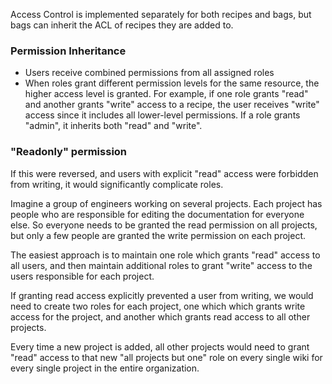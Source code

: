 Access Control is implemented separately for both recipes and bags, but bags can inherit the ACL of recipes they are added to. 

### Permission Inheritance
- Users receive combined permissions from all assigned roles
- When roles grant different permission levels for the same resource, the higher access level is granted. For example, if one role grants "read" and another grants "write" access to a recipe, the user receives "write" access since it includes all lower-level permissions. If a role grants "admin", it inherits both "read" and "write". 

### "Readonly" permission

If this were reversed, and users with explicit "read" access were forbidden from writing, it would significantly complicate roles. 

Imagine a group of engineers working on several projects. Each project has people who are responsible for editing the documentation for everyone else. So everyone needs to be granted the read permission on all projects, but only a few people are granted the write permission on each project. 

The easiest approach is to maintain one role which grants "read" access to all users, and then maintain additional roles to grant "write" access to the users responsible for each project. 

If granting read access explicitly prevented a user from writing, we would need to create two roles for each project, one which which grants write access for the project, and another which grants read access to all other projects. 

Every time a new project is added, all other projects would need to grant "read" access to that new "all projects but one" role on every single wiki for every single project in the entire organization. 
